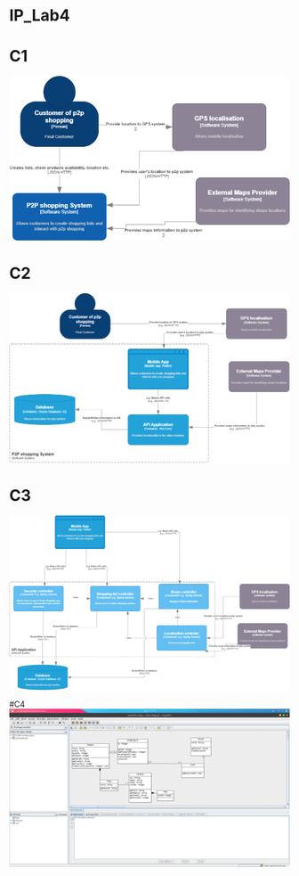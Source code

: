 # IP_Lab4

# C1
![alt text](https://raw.githubusercontent.com/alinaduca/IP_Lab4/main/C4%20Diagrams/C4-L1.png?token=GHSAT0AAAAAAB7CWWGA6AZYIODRHY6LNMYEZAUF7SQ)

# C2
![alt text](https://raw.githubusercontent.com/alinaduca/IP_Lab4/main/C4%20Diagrams/C4-L2.png?token=GHSAT0AAAAAAB7CWWGAUOKAVNYGPKPHAAOGZAUF76A)

# C3
![alt text](https://github.com/alinaduca/IP_Lab4/blob/main/C4%20Diagrams/C4-L3.png?raw=true)

#C4
![alt text](https://github.com/alinaduca/IP_Lab4/blob/main/Screenshot%20from%202023-03-17%2011-15-06.png?raw=true)
